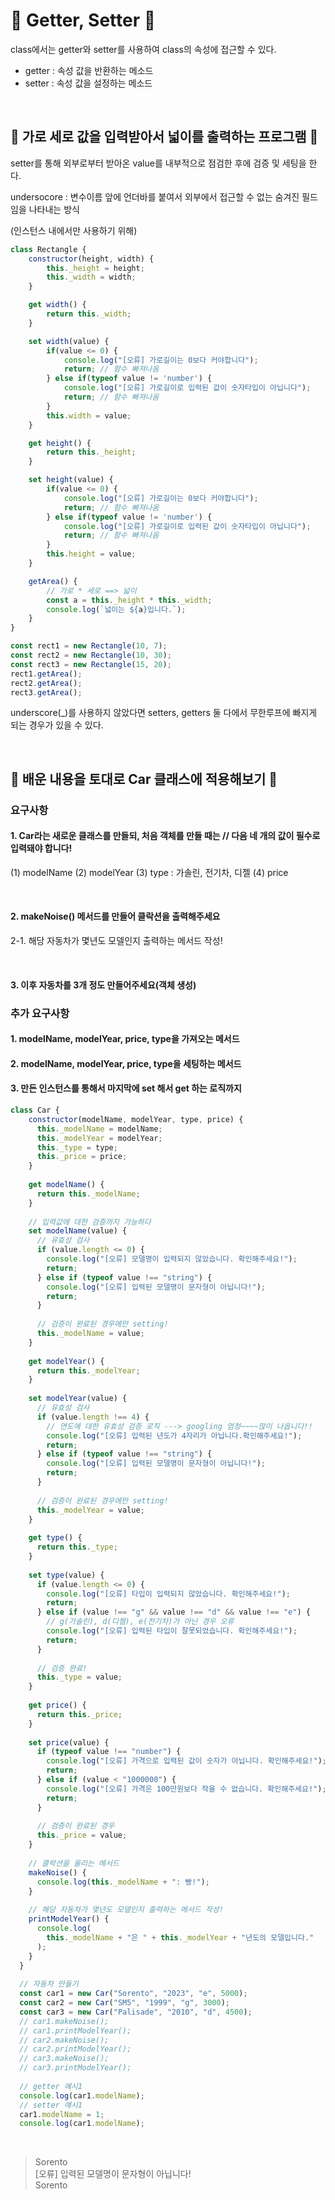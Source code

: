 # 🎃 Getter, Setter 🎃
class에서는 getter와 setter를 사용하여 class의 속성에 접근할 수 있다. <br/>

- getter : 속성 값을 반환하는 메소드
- setter : 속성 값을 설정하는 메소드
 

 <br/>
 
## 🙉 가로 세로 값을 입력받아서 넓이를 출력하는 프로그램 🙉
setter를 통해 외부로부터 받아온 value를 내부적으로 점검한 후에 검증 및 세팅을 한다.  <br/>

undersocore : 변수이름 앞에 언더바를 붙여서 외부에서 접근할 수 없는 숨겨진 필드임을 나타내는 방식 <br/>

(인스턴스 내에서만 사용하기 위해)
```js
class Rectangle {
    constructor(height, width) {
        this._height = height;
        this._width = width;
    }

    get width() {
        return this._width;
    }

    set width(value) {
        if(value <= 0) {
            console.log("[오류] 가로길이는 0보다 커야합니다");
            return; // 함수 빠져나옴
        } else if(typeof value != 'number') {
            console.log("[오류] 가로길이로 입력된 값이 숫자타입이 아닙니다");
            return; // 함수 빠져나옴
        }
        this.width = value;
    }

    get height() {
        return this._height;
    }

    set height(value) {
        if(value <= 0) {
            console.log("[오류] 가로길이는 0보다 커야합니다");
            return; // 함수 빠져나옴
        } else if(typeof value != 'number') {
            console.log("[오류] 가로길이로 입력된 값이 숫자타입이 아닙니다");
            return; // 함수 빠져나옴
        }
        this.height = value;
    }

    getArea() {
        // 가로 * 세로 ==> 넓이
        const a = this._height * this._width;
        console.log(`넓이는 ${a}입니다.`);
    }
}

const rect1 = new Rectangle(10, 7);
const rect2 = new Rectangle(10, 30);
const rect3 = new Rectangle(15, 20);
rect1.getArea();
rect2.getArea();
rect3.getArea();
```
underscore(_)를 사용하지 않았다면 setters, getters 둘 다에서 무한루프에 빠지게 되는 경우가 있을 수 있다.

 <br/>
 
## 🙉 배운 내용을 토대로 Car 클래스에 적용해보기 🙉
### 요구사항
#### 1. Car라는 새로운 클래스를 만들되, 처음 객체를 만들 때는 // 다음 네 개의 값이 필수로 입력돼야 합니다!
(1) modelName
(2) modelYear
(3) type : 가솔린, 전기차, 디젤
(4) price

 <br/>
 
#### 2. makeNoise() 메서드를 만들어 클락션을 출력해주세요
2-1. 해당 자동차가 몇년도 모델인지 출력하는 메서드 작성!

 <br/>
 
#### 3. 이후 자동차를 3개 정도 만들어주세요(객체 생성)
### 추가 요구사항
#### 1. modelName, modelYear, price, type을 가져오는 메서드
#### 2. modelName, modelYear, price, type을 세팅하는 메서드
#### 3. 만든 인스턴스를 통해서 마지막에 set 해서 get 하는 로직까지
```js
class Car {
    constructor(modelName, modelYear, type, price) {
      this._modelName = modelName;
      this._modelYear = modelYear;
      this._type = type;
      this._price = price;
    }
  
    get modelName() {
      return this._modelName;
    }
  
    // 입력값에 대한 검증까지 가능하다
    set modelName(value) {
      // 유효성 검사
      if (value.length <= 0) {
        console.log("[오류] 모델명이 입력되지 않았습니다. 확인해주세요!");
        return;
      } else if (typeof value !== "string") {
        console.log("[오류] 입력된 모델명이 문자형이 아닙니다!");
        return;
      }
  
      // 검증이 완료된 경우에만 setting!
      this._modelName = value;
    }
  
    get modelYear() {
      return this._modelYear;
    }
  
    set modelYear(value) {
      // 유효성 검사
      if (value.length !== 4) {
        // 연도에 대한 유효성 검증 로직 ---> googling 엄청~~~~많이 나옵니다!!
        console.log("[오류] 입력된 년도가 4자리가 아닙니다.확인해주세요!");
        return;
      } else if (typeof value !== "string") {
        console.log("[오류] 입력된 모델명이 문자형이 아닙니다!");
        return;
      }
  
      // 검증이 완료된 경우에만 setting!
      this._modelYear = value;
    }
  
    get type() {
      return this._type;
    }
  
    set type(value) {
      if (value.length <= 0) {
        console.log("[오류] 타입이 입력되지 않았습니다. 확인해주세요!");
        return;
      } else if (value !== "g" && value !== "d" && value !== "e") {
        // g(가솔린), d(디젤), e(전기차)가 아닌 경우 오류
        console.log("[오류] 입력된 타입이 잘못되었습니다. 확인해주세요!");
        return;
      }
  
      // 검증 완료!
      this._type = value;
    }
  
    get price() {
      return this._price;
    }
  
    set price(value) {
      if (typeof value !== "number") {
        console.log("[오류] 가격으로 입력된 값이 숫자가 아닙니다. 확인해주세요!");
        return;
      } else if (value < "1000000") {
        console.log("[오류] 가격은 100만원보다 작을 수 없습니다. 확인해주세요!");
        return;
      }
  
      // 검증이 완료된 경우
      this._price = value;
    }
  
    // 클락션을 울리는 메서드
    makeNoise() {
      console.log(this._modelName + ": 빵!");
    }
  
    // 해당 자동차가 몇년도 모델인지 출력하는 메서드 작성!
    printModelYear() {
      console.log(
        this._modelName + "은 " + this._modelYear + "년도의 모델입니다."
      );
    }
  }
  
  // 자동차 만들기
  const car1 = new Car("Sorento", "2023", "e", 5000);
  const car2 = new Car("SM5", "1999", "g", 3000);
  const car3 = new Car("Palisade", "2010", "d", 4500);
  // car1.makeNoise();
  // car1.printModelYear();
  // car2.makeNoise();
  // car2.printModelYear();
  // car3.makeNoise();
  // car3.printModelYear();
  
  // getter 예시1
  console.log(car1.modelName);
  // setter 예시1
  car1.modelName = 1;
  console.log(car1.modelName);
``` 

 <br/>
 
>Sorento <br/>
[오류] 입력된 모델명이 문자형이 아닙니다! <br/>
Sorento
